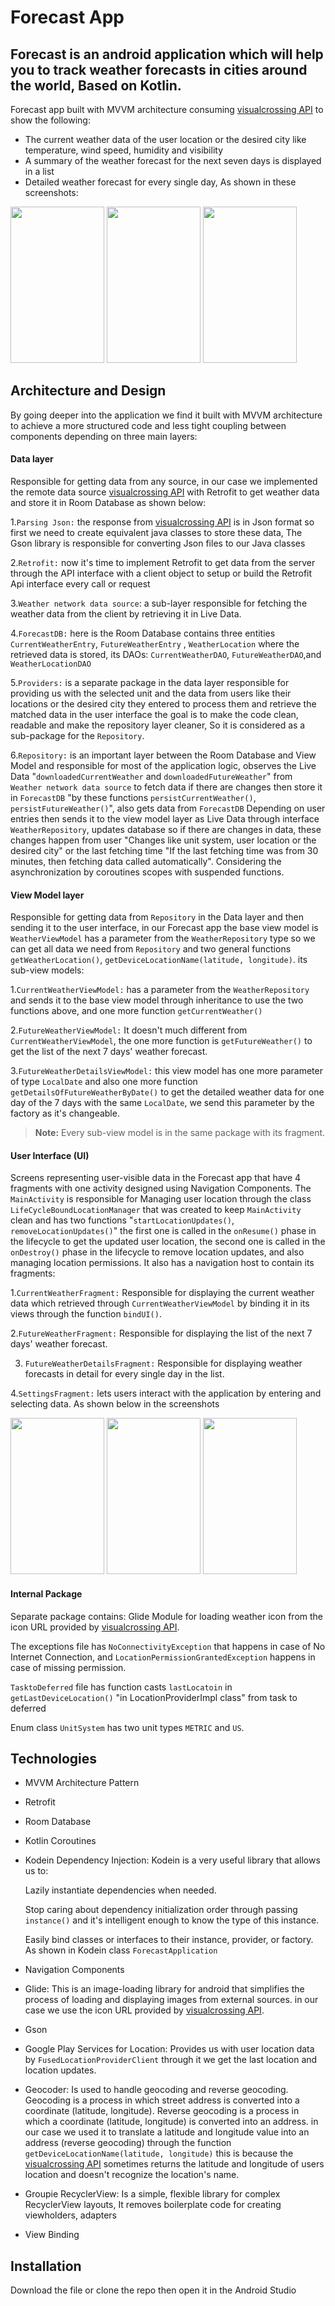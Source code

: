 # Forecast App
## Forecast is an android application which will help you to track weather forecasts in cities around the world, Based on Kotlin. 
Forecast app built with MVVM architecture consuming [visualcrossing API](https://www.visualcrossing.com) to show the following:
- The current weather data of the user location or the desired city like temperature, wind speed, humidity and visibility
- A summary of the weather forecast for the next seven days is displayed in a list
- Detailed weather forecast for every single day, As shown in these screenshots:
<div>
  <img src="https://user-images.githubusercontent.com/24722589/218619897-736a27bc-f861-4626-92cb-4e57b2e9e2d9.jpg" width= 150 height= 250>
  <img src="https://user-images.githubusercontent.com/24722589/218620158-7e6aba0c-d7a0-4b23-9162-197108a7a6b6.jpg" width= 150 height= 250>
  <img src="https://user-images.githubusercontent.com/24722589/218622759-dd7d20a2-cdc7-4d4c-8927-eecff30d5181.jpg" width= 150 height= 250>
</div>

## Architecture and Design
By going deeper into the application we find it built with MVVM architecture to achieve a more structured code and less tight coupling between components depending on three main layers:

#### Data layer

Responsible for getting data from any source, in our case we implemented the remote data source [visualcrossing API](https://www.visualcrossing.com)
with Retrofit to get weather data and store it in Room Database as shown below:

1.`Parsing Json:` the response from [visualcrossing API](https://www.visualcrossing.com) is in Json format so first we need to create equivalent java classes to store these data,
The Gson library is responsible for converting Json files to our Java classes

2.`Retrofit:` now it's time to implement Retrofit to get data from the server through the API interface with a client object to setup or build the Retrofit Api interface every call or request

3.`Weather network data source`: a sub-layer responsible for fetching the weather data from the client by retrieving it in Live Data.

4.`ForecastDB:` here is the Room Database contains three entities `CurrentWeatherEntry`, `FutureWeatherEntry` , `WeatherLocation` where the retrieved data is stored, its DAOs:
  `CurrentWeatherDAO`, `FutureWeatherDAO`,and `WeatherLocationDAO` 
  
5.`Providers:` is a separate package in the data layer responsible for providing us with the selected unit and the data from users like their locations or the desired city they entered to process them and retrieve the matched data in the user interface the goal is to make the code clean, readable and make the repository layer cleaner, So it is considered as a sub-package for the `Repository`.

6.`Repository:` is an important layer between the Room Database and View Model and responsible for most of the application logic, observes the Live Data "`downloadedCurrentWeather` and `downloadedFutureWeather`" from `Weather network data source` to fetch data if there are changes then store it in `ForecastDB` "by these functions `persistCurrentWeather()`, `persistFutureWeather()`",
also gets data from `ForecastDB` Depending on user entries then sends it to the view model layer as Live Data through interface `WeatherRepository`, updates database so if there are changes in data, these changes happen from user "Changes like unit system, user location or the desired city" or the last fetching time "If the last fetching time was from 30 minutes, then fetching data called automatically".
Considering the asynchronization by coroutines scopes with suspended functions.

#### View Model layer

Responsible for getting data from `Repository` in the Data layer and then sending it to the user interface, in our Forecast app the base view model is `WeatherViewModel` has a parameter from the `WeatherRepository` type so we can get all data we need from `Repository` and two general functions `getWeatherLocation()`, `getDeviceLocationName(latitude, longitude)`.
its sub-view models:

1.`CurrentWeatherViewModel:` has a parameter from the `WeatherRepository` and sends it to the base view model through inheritance to use the two functions above, and one more function `getCurrentWeather()`

2.`FutureWeatherViewModel:` It doesn't much different from `CurrentWeatherViewModel`, the one more function is `getFutureWeather()` to get the list of the next 7 days' weather forecast.

3.`FutureWeatherDetailsViewModel:` this view model has one more parameter of type `LocalDate` and also one more function `getDetailsOfFutureWeatherByDate()` to get the detailed weather data for one day of the 7 days with the same `LocalDate`, we send this parameter by the factory as it's changeable.

> **Note:** Every sub-view model is in the same package with its fragment.

#### User Interface (UI)

Screens representing user-visible data in the Forecast app that have 4 fragments with one activity designed using Navigation Components.
The `MainActivity` is responsible for Managing user location through the class `LifeCycleBoundLocationManager` that was created to keep `MainActivity` clean
and has two functions "`startLocationUpdates()`, `removeLocationUpdates()`" the first one is called in the `onResume()` phase in the lifecycle to get the updated user location, the second one is called in the `onDestroy()` phase in the lifecycle to remove location updates, and also managing location permissions.
It also has a navigation host to contain its fragments:

1.`CurrentWeatherFragment:` Responsible for displaying the current weather data which retrieved through `CurrentWeatherViewModel` by binding it in its views through the function `bindUI()`.
  
2.`FutureWeatherFragment:` Responsible for displaying the list of the next 7 days' weather forecast.

3. `FutureWeatherDetailsFragment:` Responsible for displaying weather forecasts in detail for every single day in the list.

4.`SettingsFragment:` lets users interact with the application by entering and selecting data. As shown below in the screenshots

<div>
  <img src="https://user-images.githubusercontent.com/24722589/218919348-ba049650-76a9-4a9f-a4bd-0ed0d96b1de7.PNG" width= 150 height= 250>
  <img src="https://user-images.githubusercontent.com/24722589/218919498-e6369760-60a2-4e93-9011-435e299b5ec0.PNG" width= 150 height= 250>
  <img src="https://user-images.githubusercontent.com/24722589/218919616-078530be-2669-4015-822c-d115d8181b6c.PNG" width= 150 height= 250>
</div>

#### Internal Package 

Separate package contains:
Glide Module for loading weather icon from the icon URL provided by [visualcrossing API](https://www.visualcrossing.com).

The exceptions file has `NoConnectivityException` that happens in case of No Internet Connection, and `LocationPermissionGrantedException` happens in case of missing permission.

`TasktoDeferred` file has function casts `lastLocatoin` in `getLastDeviceLocation()` "in LocationProviderImpl class" from task to deferred

Enum class `UnitSystem` has two unit types `METRIC` and `US`.

## Technologies

- MVVM Architecture Pattern
- Retrofit
- Room Database
- Kotlin Coroutines
- Kodein Dependency Injection: Kodein is a very useful library that allows us to:

   Lazily instantiate dependencies when needed.

   Stop caring about dependency initialization order through passing `instance()` and it's intelligent enough to know the type of this instance.

   Easily bind classes or interfaces to their instance, provider, or factory. As shown in Kodein class `ForecastApplication`

- Navigation Components
- Glide: This is an image-loading library for android that simplifies the process of loading and displaying images from external sources. in our case we use the icon URL provided by [visualcrossing API](https://www.visualcrossing.com).
- Gson
- Google Play Services for Location: Provides us with user location data by `FusedLocationProviderClient` through it we get the last location and location updates.
- Geocoder: Is used to handle geocoding and reverse geocoding. Geocoding is a process in which street address is converted into a coordinate (latitude, longitude). Reverse geocoding is a process in which a coordinate (latitude, longitude) is converted into an address. 
in our case we used it to translate a latitude and longitude value into an address (reverse geocoding) through the function `getDeviceLocationName(latitude, longitude)` this is because the [visualcrossing API](https://www.visualcrossing.com) sometimes returns the latitude and longitude of users location and doesn't recognize the location's name.
- Groupie RecyclerView: Is a simple, flexible library for complex RecyclerView layouts, It removes boilerplate code for creating viewholders, adapters
- View Binding

## Installation

Download the file or clone the repo then open it in the Android Studio

